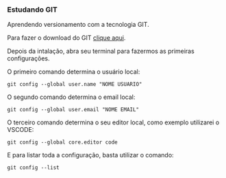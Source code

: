 ### Estudando GIT

Aprendendo versionamento com a tecnologia GIT.

Para fazer o download do GIT [clique aqui](https://git-scm.com/downloads).

Depois da intalação, abra seu terminal para fazermos as primeiras configurações.

O primeiro comando determina o usuário local:

`git config --global user.name "NOME USUARIO"`  

O segundo comando determina o email local:

`git config --global user.email "NOME EMAIL"`

O terceiro comando determina o seu editor local, como exemplo utilizarei o VSCODE:

`git config --global core.editor code`

E para listar toda a configuração, basta utilizar o comando:

`git config --list`